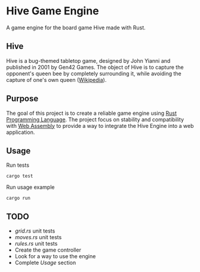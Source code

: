 # Hive Game Engine
A game engine for the board game Hive made with Rust.

## Hive
Hive is a bug-themed tabletop game, designed by John Yianni and published in 2001 by Gen42 Games. The object of Hive is to capture the opponent's queen bee by completely surrounding it, while avoiding the capture of one's own queen ([Wikipedia](https://en.wikipedia.org/wiki/Hive_(game))).

## Purpose
The goal of this project is to create a reliable game engine using [Rust Programming Language](https://rust-lang.org). The project focus on stability and compatibility with [Web Assembly](https://webassembly.org/) to provide a way to integrate the Hive Engine into a web application.

## Usage
Run tests
```
cargo test
```

Run usage example
```
cargo run
```

## TODO
* *grid.rs* unit tests
* *moves.rs* unit tests
* *rules.rs* unit tests
* Create the game controller
* Look for a way to use the engine
* Complete *Usage* section
